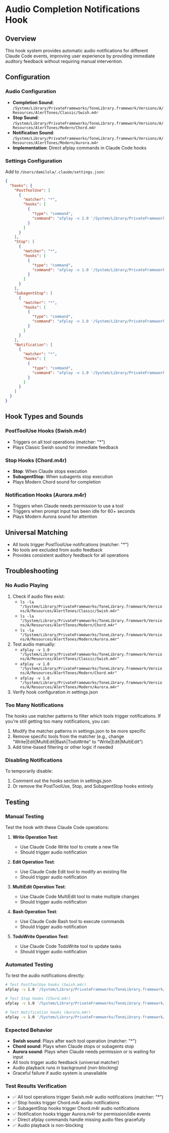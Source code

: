 # Audio Completion Notifications Hook

## Overview
This hook system provides automatic audio notifications for different Claude Code events, improving user experience by providing immediate auditory feedback without requiring manual intervention.

## Configuration

### Audio Configuration
- **Completion Sound**: `/System/Library/PrivateFrameworks/ToneLibrary.framework/Versions/A/Resources/AlertTones/Classic/Swish.m4r`
- **Stop Sound**: `/System/Library/PrivateFrameworks/ToneLibrary.framework/Versions/A/Resources/AlertTones/Modern/Chord.m4r`
- **Notification Sound**: `/System/Library/PrivateFrameworks/ToneLibrary.framework/Versions/A/Resources/AlertTones/Modern/Aurora.m4r`
- **Implementation**: Direct afplay commands in Claude Code hooks

### Settings Configuration
Add to `/Users/damilola/.claude/settings.json`:
```json
{
  "hooks": {
    "PostToolUse": [
      {
        "matcher": "*",
        "hooks": [
          {
            "type": "command",
            "command": "afplay -v 1.0 '/System/Library/PrivateFrameworks/ToneLibrary.framework/Versions/A/Resources/AlertTones/Classic/Swish.m4r' 2>/dev/null &"
          }
        ]
      }
    ],
    "Stop": [
      {
        "matcher": "*",
        "hooks": [
          {
            "type": "command",
            "command": "afplay -v 1.0 '/System/Library/PrivateFrameworks/ToneLibrary.framework/Versions/A/Resources/AlertTones/Modern/Chord.m4r' 2>/dev/null &"
          }
        ]
      }
    ],
    "SubagentStop": [
      {
        "matcher": "*",
        "hooks": [
          {
            "type": "command",
            "command": "afplay -v 1.0 '/System/Library/PrivateFrameworks/ToneLibrary.framework/Versions/A/Resources/AlertTones/Modern/Chord.m4r' 2>/dev/null &"
          }
        ]
      }
    ],
    "Notification": [
      {
        "matcher": "*",
        "hooks": [
          {
            "type": "command",
            "command": "afplay -v 1.0 '/System/Library/PrivateFrameworks/ToneLibrary.framework/Versions/A/Resources/AlertTones/Modern/Aurora.m4r' 2>/dev/null &"
          }
        ]
      }
    ]
  }
}
```

## Hook Types and Sounds

### PostToolUse Hooks (Swish.m4r)
- Triggers on all tool operations (matcher: "*")
- Plays Classic Swish sound for immediate feedback

### Stop Hooks (Chord.m4r)
- **Stop**: When Claude stops execution
- **SubagentStop**: When subagents stop execution
- Plays Modern Chord sound for completion

### Notification Hooks (Aurora.m4r)
- Triggers when Claude needs permission to use a tool
- Triggers when prompt input has been idle for 60+ seconds
- Plays Modern Aurora sound for attention

## Universal Matching
- All tools trigger PostToolUse notifications (matcher: "*")
- No tools are excluded from audio feedback
- Provides consistent auditory feedback for all operations

## Troubleshooting

### No Audio Playing
1. Check if audio files exist: 
   - `ls -la "/System/Library/PrivateFrameworks/ToneLibrary.framework/Versions/A/Resources/AlertTones/Classic/Swish.m4r"`
   - `ls -la "/System/Library/PrivateFrameworks/ToneLibrary.framework/Versions/A/Resources/AlertTones/Modern/Chord.m4r"`
   - `ls -la "/System/Library/PrivateFrameworks/ToneLibrary.framework/Versions/A/Resources/AlertTones/Modern/Aurora.m4r"`
2. Test audio manually: 
   - `afplay -v 1.0 "/System/Library/PrivateFrameworks/ToneLibrary.framework/Versions/A/Resources/AlertTones/Classic/Swish.m4r"`
   - `afplay -v 1.0 "/System/Library/PrivateFrameworks/ToneLibrary.framework/Versions/A/Resources/AlertTones/Modern/Chord.m4r"`
   - `afplay -v 1.0 "/System/Library/PrivateFrameworks/ToneLibrary.framework/Versions/A/Resources/AlertTones/Modern/Aurora.m4r"`
3. Verify hook configuration in settings.json

### Too Many Notifications
The hooks use matcher patterns to filter which tools trigger notifications. If you're still getting too many notifications, you can:
1. Modify the matcher patterns in settings.json to be more specific
2. Remove specific tools from the matcher (e.g., change "Write|Edit|MultiEdit|Bash|TodoWrite" to "Write|Edit|MultiEdit")
3. Add time-based filtering or other logic if needed

### Disabling Notifications
To temporarily disable:
1. Comment out the hooks section in settings.json
2. Or remove the PostToolUse, Stop, and SubagentStop hooks entirely

## Testing

### Manual Testing
Test the hook with these Claude Code operations:

1. **Write Operation Test**:
   - Use Claude Code Write tool to create a new file
   - Should trigger audio notification

2. **Edit Operation Test**:
   - Use Claude Code Edit tool to modify an existing file
   - Should trigger audio notification

3. **MultiEdit Operation Test**:
   - Use Claude Code MultiEdit tool to make multiple changes
   - Should trigger audio notification

4. **Bash Operation Test**:
   - Use Claude Code Bash tool to execute commands
   - Should trigger audio notification

5. **TodoWrite Operation Test**:
   - Use Claude Code TodoWrite tool to update tasks
   - Should trigger audio notification

### Automated Testing
To test the audio notifications directly:
```bash
# Test PostToolUse hooks (Swish.m4r)
afplay -v 1.0 '/System/Library/PrivateFrameworks/ToneLibrary.framework/Versions/A/Resources/AlertTones/Classic/Swish.m4r' 2>/dev/null &

# Test Stop hooks (Chord.m4r)
afplay -v 1.0 '/System/Library/PrivateFrameworks/ToneLibrary.framework/Versions/A/Resources/AlertTones/Modern/Chord.m4r' 2>/dev/null &

# Test Notification hooks (Aurora.m4r)
afplay -v 1.0 '/System/Library/PrivateFrameworks/ToneLibrary.framework/Versions/A/Resources/AlertTones/Modern/Aurora.m4r' 2>/dev/null &
```

### Expected Behavior
- **Swish sound**: Plays after each tool operation (matcher: "*")
- **Chord sound**: Plays when Claude stops or subagents stop
- **Aurora sound**: Plays when Claude needs permission or is waiting for input
- All tools trigger audio feedback (universal matcher)
- Audio playback runs in background (non-blocking)
- Graceful failure if audio system is unavailable

### Test Results Verification
- ✅ All tool operations trigger Swish.m4r audio notifications (matcher: "*")
- ✅ Stop hooks trigger Chord.m4r audio notifications
- ✅ SubagentStop hooks trigger Chord.m4r audio notifications
- ✅ Notification hooks trigger Aurora.m4r for permission/idle events
- ✅ Direct afplay commands handle missing audio files gracefully
- ✅ Audio playback is non-blocking
